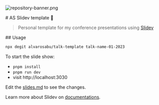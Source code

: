 ![repository-banner.png](https://res.cloudinary.com/alvarosaburido/image/upload/v1612193118/as-portfolio/Repo_Banner_kexozw.png)

# AS Slidev template 🐧

> Personal template for my conference presentations using [Slidev](https://github.com/slidevjs/slidev)

## Usage

```bash
npx degit alvarosabu/talk-template talk-name-01-2023
```

To start the slide show:

- `pnpm install`
- `pnpm run dev`
- visit http://localhost:3030

Edit the [slides.md](./slides.md) to see the changes.

Learn more about Slidev on [documentations](https://sli.dev/).
